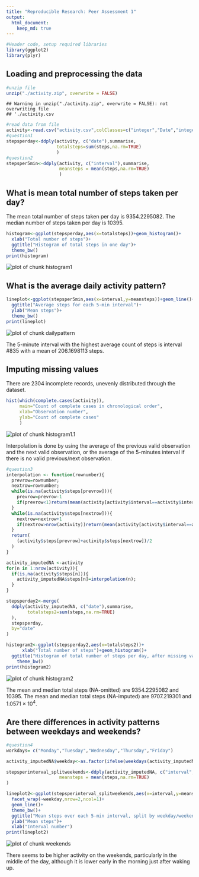 ```yaml
---
title: "Reproducible Research: Peer Assessment 1"
output: 
  html_document:
    keep_md: true
---
```



```r
#Header code, setup required libraries
library(ggplot2)
library(plyr)
```

## Loading and preprocessing the data

```r
#unzip file
unzip("./activity.zip", overwrite = FALSE)
```

```
## Warning in unzip("./activity.zip", overwrite = FALSE): not overwriting file
## './activity.csv
```

```r
#read data from file
activity<-read.csv("activity.csv",colClasses=c("integer","Date","integer"))
#question1
stepsperday<-ddply(activity, c("date"),summarise,
                   totalsteps=sum(steps,na.rm=TRUE)
                   )
#question2
stepsper5min<-ddply(activity, c("interval"),summarise,
                    meansteps = mean(steps,na.rm=TRUE)
                    )
```

## What is mean total number of steps taken per day?

The mean total number of steps taken per day is 9354.2295082. 
The median number of steps taken per day is 10395.


```r
histogram<-ggplot(stepsperday,aes(x=totalsteps))+geom_histogram()+
  xlab("Total number of steps")+
  ggtitle("Histogram of total steps in one day")+
  theme_bw()
print(histogram)
```

![plot of chunk histogram1](figure/histogram1-1.png) 

## What is the average daily activity pattern?

```r
lineplot<-ggplot(stepsper5min,aes(x=interval,y=meansteps))+geom_line()+
  ggtitle("Average steps for each 5-min interval")+
  ylab("Mean steps")+
  theme_bw()
print(lineplot)
```

![plot of chunk dailypattern](figure/dailypattern-1.png) 

The 5-minute interval with the highest average count of steps is interval #835 with a mean of 206.1698113 steps.  

## Imputing missing values

There are 2304 incomplete records, unevenly distributed through the dataset.


```r
hist(which(complete.cases(activity)),
     main="Count of complete cases in chronological order",
     xlab="Observation number",
     ylab="Count of complete cases"
     )
```

![plot of chunk histogram1.1](figure/histogram1.1-1.png) 
 
Interpolation is done by using the average of the previous valid observation and the next valid observation, or the average of the 5-minutes interval if there is no valid previous/next observation. 
 

```r
#question3
interpolation <- function(rownumber){
  prevrow=rownumber;
  nextrow=rownumber;
  while(is.na(activity$steps[prevrow])){
    prevrow=prevrow-1
    if(prevrow<1)return(mean(activity[activity$interval==activity$interval[rownumber],"steps"],na.rm=TRUE))
  }
  while(is.na(activity$steps[nextrow])){
    nextrow=nextrow+1
    if(nextrow>nrow(activity))return(mean(activity[activity$interval==activity$interval[rownumber],"steps"],na.rm=TRUE))
  }
  return(
    (activity$steps[prevrow]+activity$steps[nextrow])/2
  )
}

activity_imputedNA <-activity
for(n in 1:nrow(activity)){
  if(is.na(activity$steps[n])){
    activity_imputedNA$steps[n]=interpolation(n);
  }
}
```


```r
stepsperday2<-merge(
  ddply(activity_imputedNA, c("date"),summarise,
        totalsteps2=sum(steps,na.rm=TRUE)
  ),
  stepsperday,
  by="date"
)

histogram2<-ggplot(stepsperday2,aes(x=totalsteps2))+
      xlab("Total number of steps")+geom_histogram()+
  ggtitle("Histogram of total number of steps per day, after missing values imputed")+
    theme_bw()
print(histogram2)
```

![plot of chunk histogram2](figure/histogram2-1.png) 

The mean and median total steps (NA-omitted) are 9354.2295082 and 10395.
The mean and median total steps (NA-imputed) are  9707.219301 and 1.0571 &times; 10<sup>4</sup>. 

## Are there differences in activity patterns between weekdays and weekends?


```r
#question4
workdays= c("Monday","Tuesday","Wednesday","Thursday","Friday")

activity_imputedNA$weekday<-as.factor(ifelse(weekdays(activity_imputedNA$date)%in%workdays,"weekday","weekend"))

stepsperinterval_splitweekends<-ddply(activity_imputedNA, c("interval","weekday"),summarise,
                    meansteps = mean(steps,na.rm=TRUE)
)

lineplot2<-ggplot(stepsperinterval_splitweekends,aes(x=interval,y=meansteps))+
  facet_wrap(~weekday,nrow=2,ncol=1)+
  geom_line()+
  theme_bw()+
  ggtitle("Mean steps over each 5-min interval, split by weekday/weekend")+
  ylab("Mean steps")+
  xlab("Interval number")
print(lineplot2)
```

![plot of chunk weekends](figure/weekends-1.png) 

There seems to be higher activity on the weekends, particularly in the middle of the day, although it is lower early in the morning just after waking up.
